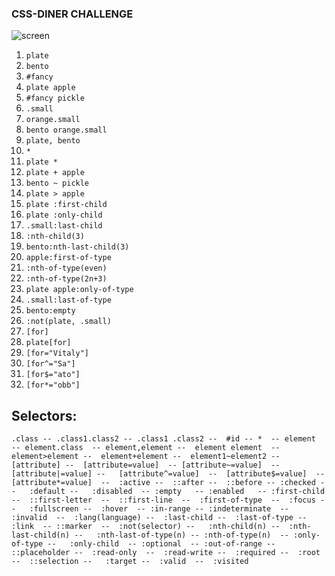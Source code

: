 ### CSS-DINER CHALLENGE

![screen](https://github.com/mnuxD/bootcamp-challenges/blob/main/css-diner/Captura-css-diner.png?raw=true)

1. `plate`
2. `bento`
3. `#fancy`
4. `plate apple`
5. `#fancy pickle`
6. `.small`
7. `orange.small`
8. `bento orange.small`
9. `plate, bento`
10. `*`
11. `plate *`
12. `plate + apple`
13. `bento ~ pickle`
14. `plate > apple`
15. `plate :first-child`
16. `plate :only-child`
17. `.small:last-child`
18. `:nth-child(3)`
19. `bento:nth-last-child(3)`
20. `apple:first-of-type`
21. `:nth-of-type(even)`
22. `:nth-of-type(2n+3)`
23. `plate apple:only-of-type`
24. `.small:last-of-type`
25. `bento:empty`
26. `:not(plate, .small)`
27. `[for]`
28. `plate[for]`
29. `[for="Vitaly"]`
30. `[for^="Sa"]`
31. `[for$="ato"]`
32. `[for*="obb"]`


## Selectors:

`.class -- .class1.class2 -- .class1 .class2 --  #id -- *  -- element  -- element.class  -- element,element --  element element  -- element>element --  element+element --  element1~element2 --
[attribute] --  [attribute=value]  -- [attribute~=value]  --  [attribute|=value] --   [attribute^=value]  --  [attribute$=value]  --  [attribute*=value]  --  :active --  ::after --  ::before --
:checked --   :default --   :disabled  -- :empty   -- :enabled   -- :first-child  --  ::first-letter  --  ::first-line  --  :first-of-type  --  :focus --   :fullscreen --  :hover  -- :in-range --
:indeterminate  --  :invalid  --  :lang(language) --  :last-child --  :last-of-type --  :link  -- ::marker  --  :not(selector) --   :nth-child(n) --  :nth-last-child(n) --   :nth-last-of-type(n) --
:nth-of-type(n)  -- :only-of-type --   :only-child  -- :optional  -- :out-of-range --  ::placeholder --  :read-only  --  :read-write --  :required --  :root --  ::selection --   :target --  :valid  --  :visited`






